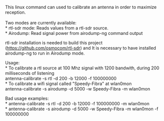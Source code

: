 
This linux command can used to calibrate an antenna in order to maximize reception.<br /><br />
Two modes are currently available:<br />
	* rtl-sdr mode: 	Reads values from a rtl-sdr source.<br />
	* Airodump:		Read signal power from airodump-ng command output<br />

rtl-sdr installation is needed to build this project (https://github.com/osmocom/rtl-sdr) and It is necessary to have installed airodump-ng to run in Airodump mode.<br />

Usage:<br />
	* To calibrate a rtl source at 100 Mhz signal with 1200 bandwith, during 200 milliseconds of listening<br />
		antenna-calibrate -s rtl -d 200 -b 12000 -f 100000000<br />
	* To calibrate a wifi signal called "Speedy-Fibra" at wlan0mon<br />
		antenna-calibrate -s airodump -d 5000 -w Speedy-Fibra -m wlan0mon<br />

Bad usage examples:<br />
	* antenna-calibrate -s rtl -d 200 -b 12000 -f 100000000 -m wlan0mon<br />
	* antenna-calibrate -s airodump -d 5000 -w Speedy-Fibra -m wlan0mon -f 100000000<br />

	



	

